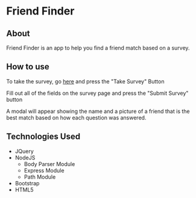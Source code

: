 # Friend Finder

## About
Friend Finder is an app to help you find a friend match based on a survey.

## How to use
To take the survey, go [here]() and press the "Take Survey" Button

Fill out all of the fields on the survey page and press the "Submit Survey" button

A modal will appear showing the name and a picture of a friend that is the best match based on how each question was answered. 

## Technologies Used
* JQuery
* NodeJS
  * Body Parser Module
  * Express Module
  * Path Module
* Bootstrap
* HTML5




